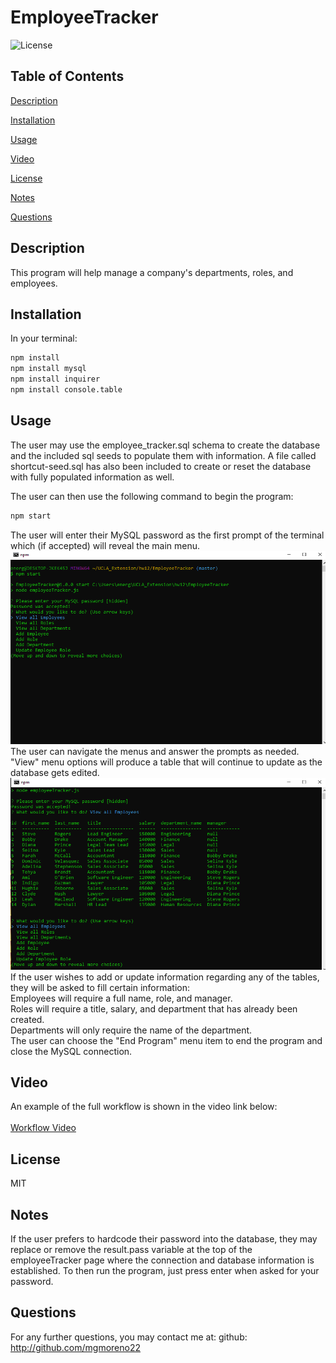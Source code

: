 # EmployeeTracker
  ![License](https://img.shields.io/badge/LICENSE-MIT-GREEN)
  ## Table of Contents
  [Description](#description)

  [Installation](#installation)

  [Usage](#usage)

  [Video](#video)

  [License](#license)

  [Notes](#notes)

  [Questions](#questions)
  ## Description
  This program will help manage a company's departments, roles, and employees.<br>
  ## Installation
  In your terminal:
  ```bash
  npm install
  npm install mysql
  npm install inquirer
  npm install console.table
  ```
  ## Usage
  The user may use the employee_tracker.sql schema to create the database and the included sql seeds to populate them with information. A file called shortcut-seed.sql has also been included to create or reset the database with fully populated information as well.

  The user can then use the following command to begin the program:
  ```bash
  npm start
  ```
  The user will enter their MySQL password as the first prompt of the terminal which (if accepted) will reveal the main menu.
  ![Main Menu of Program](./Assets/images/employee-tracker-example1.png)
  The user can navigate the menus and answer the prompts as needed.<br>
  "View" menu options will produce a table that will continue to update as the database gets edited.
  ![All Employees table of Program](./Assets/images/employee-tracker-example2.png)
  If the user wishes to add or update information regarding any of the tables, they will be asked to fill certain information:<br>
  Employees will require a full name, role, and manager.<br>
  Roles will require a title, salary, and department that has already been created.<br>
  Departments will only require the name of the department.<br>
  The user can choose the "End Program" menu item to end the program and close the MySQL connection.
  ## Video
  An example of the full workflow is shown in the video link below:<br><br>
  [Workflow Video](https://drive.google.com/file/d/1DpeLfviiWNYmrORduZR0Yxos0hFSrqpF/view)
  ## License
  MIT
  ## Notes
  If the user prefers to hardcode their password into the database, they may replace or remove the result.pass variable at the top of the employeeTracker page where the connection and database information is established. To then run the program, just press enter when asked for your password. 
  ## Questions
  For any further questions, you may contact me at:
  github: http://github.com/mgmoreno22